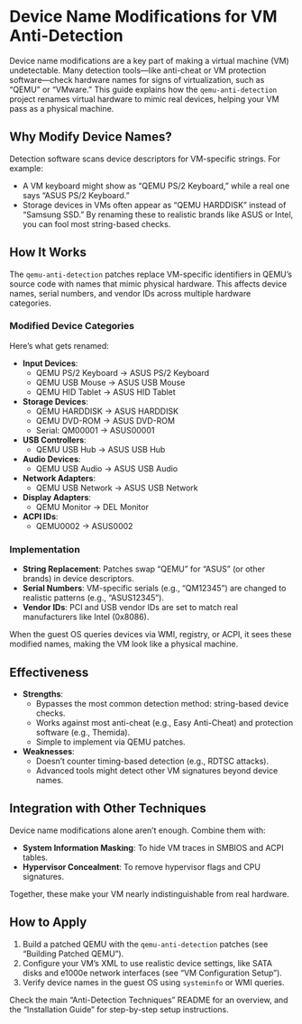 # Device Name Modifications for VM Anti-Detection

Device name modifications are a key part of making a virtual machine (VM) undetectable. Many detection tools—like anti-cheat or VM protection software—check hardware names for signs of virtualization, such as “QEMU” or “VMware.” This guide explains how the `qemu-anti-detection` project renames virtual hardware to mimic real devices, helping your VM pass as a physical machine.

## Why Modify Device Names?

Detection software scans device descriptors for VM-specific strings. For example:
- A VM keyboard might show as “QEMU PS/2 Keyboard,” while a real one says “ASUS PS/2 Keyboard.”
- Storage devices in VMs often appear as “QEMU HARDDISK” instead of “Samsung SSD.”
By renaming these to realistic brands like ASUS or Intel, you can fool most string-based checks.

## How It Works

The `qemu-anti-detection` patches replace VM-specific identifiers in QEMU’s source code with names that mimic physical hardware. This affects device names, serial numbers, and vendor IDs across multiple hardware categories.

### Modified Device Categories
Here’s what gets renamed:
- **Input Devices**:
  - QEMU PS/2 Keyboard → ASUS PS/2 Keyboard
  - QEMU USB Mouse → ASUS USB Mouse
  - QEMU HID Tablet → ASUS HID Tablet
- **Storage Devices**:
  - QEMU HARDDISK → ASUS HARDDISK
  - QEMU DVD-ROM → ASUS DVD-ROM
  - Serial: QM00001 → ASUS00001
- **USB Controllers**:
  - QEMU USB Hub → ASUS USB Hub
- **Audio Devices**:
  - QEMU USB Audio → ASUS USB Audio
- **Network Adapters**:
  - QEMU USB Network → ASUS USB Network
- **Display Adapters**:
  - QEMU Monitor → DEL Monitor
- **ACPI IDs**:
  - QEMU0002 → ASUS0002

### Implementation
- **String Replacement**: Patches swap “QEMU” for “ASUS” (or other brands) in device descriptors.
- **Serial Numbers**: VM-specific serials (e.g., “QM12345”) are changed to realistic patterns (e.g., “ASUS12345”).
- **Vendor IDs**: PCI and USB vendor IDs are set to match real manufacturers like Intel (0x8086).

When the guest OS queries devices via WMI, registry, or ACPI, it sees these modified names, making the VM look like a physical machine.

## Effectiveness

- **Strengths**:
  - Bypasses the most common detection method: string-based device checks.
  - Works against most anti-cheat (e.g., Easy Anti-Cheat) and protection software (e.g., Themida).
  - Simple to implement via QEMU patches.
- **Weaknesses**:
  - Doesn’t counter timing-based detection (e.g., RDTSC attacks).
  - Advanced tools might detect other VM signatures beyond device names.

## Integration with Other Techniques

Device name modifications alone aren’t enough. Combine them with:
- **System Information Masking**: To hide VM traces in SMBIOS and ACPI tables.
- **Hypervisor Concealment**: To remove hypervisor flags and CPU signatures.

Together, these make your VM nearly indistinguishable from real hardware.

## How to Apply

1. Build a patched QEMU with the `qemu-anti-detection` patches (see “Building Patched QEMU”).
2. Configure your VM’s XML to use realistic device settings, like SATA disks and e1000e network interfaces (see “VM Configuration Setup”).
3. Verify device names in the guest OS using `systeminfo` or WMI queries.

Check the main “Anti-Detection Techniques” README for an overview, and the “Installation Guide” for step-by-step setup instructions.
